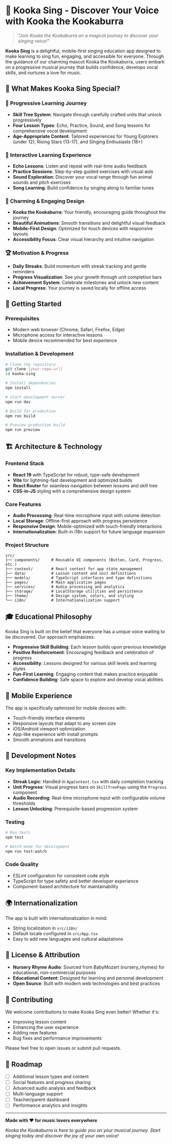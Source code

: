 # 🎵 Kooka Sing - Discover Your Voice with Kooka the Kookaburra

> *"Join Kooka the Kookaburra on a magical journey to discover your singing voice!"*

**Kooka Sing** is a delightful, mobile-first singing education app designed to make learning to sing fun, engaging, and accessible for everyone. Through the guidance of our charming mascot Kooka the Kookaburra, users embark on a progressive musical journey that builds confidence, develops vocal skills, and nurtures a love for music.

## 🌟 What Makes Kooka Sing Special?

### 🎯 **Progressive Learning Journey**
- **Skill Tree System**: Navigate through carefully crafted units that unlock progressively
- **Four Lesson Types**: Echo, Practice, Sound, and Song lessons for comprehensive vocal development
- **Age-Appropriate Content**: Tailored experiences for Young Explorers (under 12), Rising Stars (13-17), and Singing Enthusiasts (18+)

### 🎤 **Interactive Learning Experience**
- **Echo Lessons**: Listen and repeat with real-time audio feedback
- **Practice Sessions**: Step-by-step guided exercises with visual aids
- **Sound Exploration**: Discover your vocal range through fun animal sounds and pitch exercises
- **Song Learning**: Build confidence by singing along to familiar tunes

### 🎨 **Charming & Engaging Design**
- **Kooka the Kookaburra**: Your friendly, encouraging guide throughout the journey
- **Beautiful Animations**: Smooth transitions and delightful visual feedback
- **Mobile-First Design**: Optimized for touch devices with responsive layouts
- **Accessibility Focus**: Clear visual hierarchy and intuitive navigation

### 🏆 **Motivation & Progress**
- **Daily Streaks**: Build momentum with streak tracking and gentle reminders
- **Progress Visualization**: See your growth through unit completion bars
- **Achievement System**: Celebrate milestones and unlock new content
- **Local Progress**: Your journey is saved locally for offline access

## 🚀 Getting Started

### Prerequisites
- Modern web browser (Chrome, Safari, Firefox, Edge)
- Microphone access for interactive lessons
- Mobile device recommended for best experience

### Installation & Development

```bash
# Clone the repository
git clone [your-repo-url]
cd kooka-sing

# Install dependencies
npm install

# Start development server
npm run dev

# Build for production
npm run build

# Preview production build
npm run preview
```

## 🏗️ Architecture & Technology

### **Frontend Stack**
- **React 19** with TypeScript for robust, type-safe development
- **Vite** for lightning-fast development and optimized builds
- **React Router** for seamless navigation between lessons and skill tree
- **CSS-in-JS** styling with a comprehensive design system

### **Core Features**
- **Audio Processing**: Real-time microphone input with volume detection
- **Local Storage**: Offline-first approach with progress persistence
- **Responsive Design**: Mobile-optimized with touch-friendly interactions
- **Internationalization**: Built-in i18n support for future language expansion

### **Project Structure**
```
src/
├── components/     # Reusable UI components (Button, Card, Progress, etc.)
├── context/        # React context for app state management
├── data/           # Lesson content and unit definitions
├── models/         # TypeScript interfaces and type definitions
├── pages/          # Main application pages
├── services/       # Audio processing and analytics
├── storage/        # LocalStorage utilities and persistence
├── theme/          # Design system, colors, and styling
└── i18n/           # Internationalization support
```

## 🎓 Educational Philosophy

Kooka Sing is built on the belief that everyone has a unique voice waiting to be discovered. Our approach emphasizes:

- **Progressive Skill Building**: Each lesson builds upon previous knowledge
- **Positive Reinforcement**: Encouraging feedback and celebration of progress
- **Accessibility**: Lessons designed for various skill levels and learning styles
- **Fun-First Learning**: Engaging content that makes practice enjoyable
- **Confidence Building**: Safe space to explore and develop vocal abilities

## 📱 Mobile Experience

The app is specifically optimized for mobile devices with:
- Touch-friendly interface elements
- Responsive layouts that adapt to any screen size
- iOS/Android viewport optimization
- App-like experience with install prompts
- Smooth animations and transitions

## 🔧 Development Notes

### **Key Implementation Details**
- **Streak Logic**: Handled in `AppContext.tsx` with daily completion tracking
- **Unit Progress**: Visual progress bars on `SkillTreePage` using the `Progress` component
- **Audio Recording**: Real-time microphone input with configurable volume thresholds
- **Lesson Unlocking**: Prerequisite-based progression system

### **Testing**
```bash
# Run tests
npm test

# Watch mode for development
npm run test:watch
```

### **Code Quality**
- ESLint configuration for consistent code style
- TypeScript for type safety and better developer experience
- Component-based architecture for maintainability

## 🌍 Internationalization

The app is built with internationalization in mind:
- String localization in `src/i18n/`
- Default locale configured in `src/App.tsx`
- Easy to add new languages and cultural adaptations

## 📄 License & Attribution

- **Nursery Rhyme Audio**: Sourced from BabyMozart (nursery_rhymes) for educational, non-commercial purposes
- **Educational Content**: Designed for learning and personal development
- **Open Source**: Built with modern web technologies and best practices

## 🤝 Contributing

We welcome contributions to make Kooka Sing even better! Whether it's:
- Improving lesson content
- Enhancing the user experience
- Adding new features
- Bug fixes and performance improvements

Please feel free to open issues or submit pull requests.

## 🎯 Roadmap

- [ ] Additional lesson types and content
- [ ] Social features and progress sharing
- [ ] Advanced audio analysis and feedback
- [ ] Multi-language support
- [ ] Teacher/parent dashboard
- [ ] Performance analytics and insights

---

**Made with ❤️ for music lovers everywhere**

*Kooka the Kookaburra is here to guide you on your musical journey. Start singing today and discover the joy of your own voice!*
